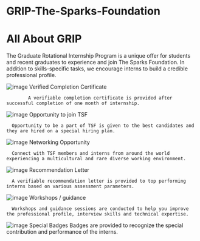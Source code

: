 # GRIP-The-Sparks-Foundation

# All About GRIP

The Graduate Rotational Internship Program is a unique offer for students and recent graduates to experience and join The Sparks Foundation. In addition to skills-specific tasks, we encourage interns to build a credible professional profile.


![image](https://user-images.githubusercontent.com/46351336/151980998-27f0b732-74c6-49b2-ba38-96ebb9002d44.png) 
            Verified Completion Certificate
            
            A verifiable completion certificate is provided after successful completion of one month of internship.


![image](https://user-images.githubusercontent.com/46351336/151981030-74846b01-00f5-4311-935e-2f3e00cb761d.png)
Opportunity to join TSF

      Opportunity to be a part of TSF is given to the best candidates and they are hired on a special hiring plan.


![image](https://user-images.githubusercontent.com/46351336/151981047-b706b667-9498-4a9e-9d48-e65077e61753.png)
Networking Opportunity

      Connect with TSF members and interns from around the world experiencing a multicultural and rare diverse working environment.


![image](https://user-images.githubusercontent.com/46351336/151981135-e274d113-bdc6-458f-8d36-e604603180f1.png)
Recommendation Letter

      A verifiable recommendation letter is provided to top performing interns based on various assessment parameters.


![image](https://user-images.githubusercontent.com/46351336/151981102-7e6c217e-595a-4d1e-90a6-7bfdcb67cbd4.png)
Workshops / guidance

      Workshops and guidance sessions are conducted to help you improve the professional profile, interview skills and technical expertise.


![image](https://user-images.githubusercontent.com/46351336/151980907-0b2dc643-6802-4dc8-85f4-b9fff6f1da7b.png)
Special Badges
      Badges are provided to recognize the special contribution and performance of the interns.
